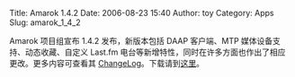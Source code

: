 Title: Amarok 1.4.2
Date: 2006-08-23 15:40
Author: toy
Category: Apps
Slug: amarok_1_4_2

Amarok 项目组宣布 1.4.2 发布，新版本包括 DAAP 客户端、MTP
媒体设备支持、动态收藏、自定义 Last.fm
电台等新增特性，同时在许多方面也作出了相应更改。更多内容可查看其
[ChangeLog](http://websvn.kde.org/tags/amarok/1.4.2/multimedia/amarok/ChangeLog?rev=575607&view=auto)。下载请到[这里](http://amarok.kde.org/wiki/Download)。
